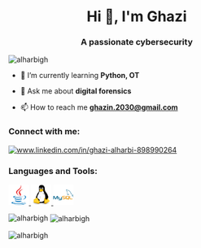 
<h1 align="center">Hi 👋, I'm Ghazi</h1>
<h3 align="center">A passionate cybersecurity</h3>

<p align="left"> <img src="https://komarev.com/ghpvc/?username=alharbigh&label=Profile%20views&color=0e75b6&style=flat" alt="alharbigh" /> </p>

- 🌱 I’m currently learning **Python, OT**

- 💬 Ask me about **digital forensics**

- 📫 How to reach me **ghazin.2030@gmail.com**

<h3 align="left">Connect with me:</h3>
<p align="left">
<a href="https://linkedin.com/in/www.linkedin.com/in/ghazi-alharbi-898990264" target="blank"><img align="center" src="https://raw.githubusercontent.com/rahuldkjain/github-profile-readme-generator/master/src/images/icons/Social/linked-in-alt.svg" alt="www.linkedin.com/in/ghazi-alharbi-898990264" height="30" width="40" /></a>
</p>

<h3 align="left">Languages and Tools:</h3>
<p align="left"> <a href="https://www.java.com" target="_blank" rel="noreferrer"> <img src="https://raw.githubusercontent.com/devicons/devicon/master/icons/java/java-original.svg" alt="java" width="40" height="40"/> </a> <a href="https://www.linux.org/" target="_blank" rel="noreferrer"> <img src="https://raw.githubusercontent.com/devicons/devicon/master/icons/linux/linux-original.svg" alt="linux" width="40" height="40"/> </a> <a href="https://www.mysql.com/" target="_blank" rel="noreferrer"> <img src="https://raw.githubusercontent.com/devicons/devicon/master/icons/mysql/mysql-original-wordmark.svg" alt="mysql" width="40" height="40"/> </a> </p>

<p><img align="left" src="https://github-readme-stats.vercel.app/api/top-langs?username=alharbigh&show_icons=true&locale=en&layout=compact" alt="alharbigh" /></p>

<p>&nbsp;<img align="center" src="https://github-readme-stats.vercel.app/api?username=alharbigh&show_icons=true&locale=en" alt="alharbigh" /></p>

<p><img align="center" src="https://github-readme-streak-stats.herokuapp.com/?user=alharbigh&" alt="alharbigh" /></p>
